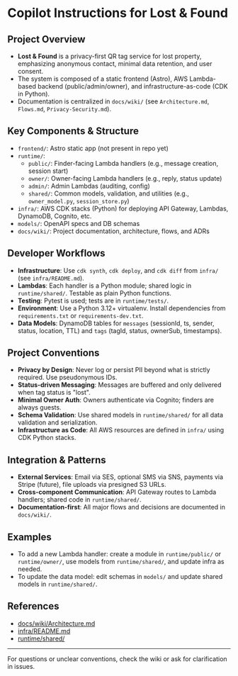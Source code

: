# Copilot Instructions for Lost & Found

## Project Overview
- **Lost & Found** is a privacy-first QR tag service for lost property, emphasizing anonymous contact, minimal data retention, and user consent.
- The system is composed of a static frontend (Astro), AWS Lambda-based backend (public/admin/owner), and infrastructure-as-code (CDK in Python).
- Documentation is centralized in `docs/wiki/` (see `Architecture.md`, `Flows.md`, `Privacy-Security.md`).

## Key Components & Structure
- `frontend/`: Astro static app (not present in repo yet)
- `runtime/`:
  - `public/`: Finder-facing Lambda handlers (e.g., message creation, session start)
  - `owner/`: Owner-facing Lambda handlers (e.g., reply, status update)
  - `admin/`: Admin Lambdas (auditing, config)
  - `shared/`: Common models, validation, and utilities (e.g., `owner_model.py`, `session_store.py`)
- `infra/`: AWS CDK stacks (Python) for deploying API Gateway, Lambdas, DynamoDB, Cognito, etc.
- `models/`: OpenAPI specs and DB schemas
- `docs/wiki/`: Project documentation, architecture, flows, and ADRs

## Developer Workflows
- **Infrastructure**: Use `cdk synth`, `cdk deploy`, and `cdk diff` from `infra/` (see `infra/README.md`).
- **Lambdas**: Each handler is a Python module; shared logic in `runtime/shared/`. Testable as plain Python functions.
- **Testing**: Pytest is used; tests are in `runtime/tests/`.
- **Environment**: Use a Python 3.12+ virtualenv. Install dependencies from `requirements.txt` or `requirements-dev.txt`.
- **Data Models**: DynamoDB tables for `messages` (sessionId, ts, sender, status, location, TTL) and `tags` (tagId, status, ownerSub, timestamps).

## Project Conventions
- **Privacy by Design**: Never log or persist PII beyond what is strictly required. Use pseudonymous IDs.
- **Status-driven Messaging**: Messages are buffered and only delivered when tag status is "lost".
- **Minimal Owner Auth**: Owners authenticate via Cognito; finders are always guests.
- **Schema Validation**: Use shared models in `runtime/shared/` for all data validation and serialization.
- **Infrastructure as Code**: All AWS resources are defined in `infra/` using CDK Python stacks.

## Integration & Patterns
- **External Services**: Email via SES, optional SMS via SNS, payments via Stripe (future), file uploads via presigned S3 URLs.
- **Cross-component Communication**: API Gateway routes to Lambda handlers; shared code in `runtime/shared/`.
- **Documentation-first**: All major flows and decisions are documented in `docs/wiki/`.

## Examples
- To add a new Lambda handler: create a module in `runtime/public/` or `runtime/owner/`, use models from `runtime/shared/`, and update infra as needed.
- To update the data model: edit schemas in `models/` and update shared models in `runtime/shared/`.

## References
- [docs/wiki/Architecture.md](../docs/wiki/Architecture.md)
- [infra/README.md](../infra/README.md)
- [runtime/shared/](../runtime/shared/)

---
For questions or unclear conventions, check the wiki or ask for clarification in issues.
